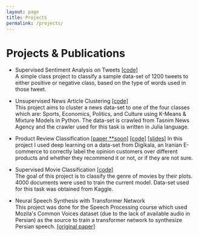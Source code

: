 ```yaml
---
layout: page
title: Projects
permalink: /projects/
---
```


# Projects & Publications
* Supervised Sentiment Analysis on Tweets [[code]](https://github.com/erfan226/Supervised-Sentiment-Analysis-on-Tweets)  
<span class="more-desc">A simple class project to classify a sample data-set of 1200 tweets to either positive or negative class, based on the type of words used in those tweet.</span>

* Unsupervised News Article Clustering [[code]](https://github.com/erfan226/Unsupervised-News-Article-Clustering)  
<span class="more-desc">This project aims to cluster a news data-set to one of the four classes which are: Sports, Economics, Politics, and Culture using K-Means & Mixture Models in Python. The data-set is crawled from Tasnim News Agency and the crawler used for this task is written in Julia language.</span>

* Product Review Classification [[paper **soon]](#) [[code]](https://github.com/erfan226/Product-Review-Classification) [[slides]](https://github.com/erfan226/erfan226.github.io/blob/master/res/Product_Review_Classification_slides.pdf)
<span class="more-desc">In this project I used deep learning on a data-set from Digikala, an Iranian E-commerce to correctly label the opinion customers over different products and whether they recommend it or not, or if they are not sure.</span>

* Supervised Movie Classification [[code]](https://github.com/erfan226/Supervised-Movie-Classification)  
<span class="more-desc">The goal of this project is to classify the genre of movies by their plots. 4000 documents were used to train the current model. Data-set used for this task was obtained from Kaggle.</span>

* Neural Speech Synthesis with Transformer Network      
<span class="more-desc">This project was done for the Speech Processing course which used Mozila's Common Voices dataset (due to the lack of available audio in Persian) as the source to train a transformer network to synthesize Persian speech.</span> [[original paper]](https://arxiv.org/abs/1809.08895)

